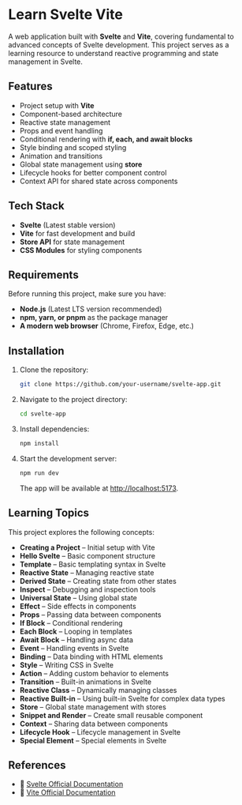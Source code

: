# Learn Svelte Vite

A web application built with **Svelte** and **Vite**, covering fundamental to advanced concepts of Svelte development. This project serves as a learning resource to understand reactive programming and state management in Svelte.

## Features
- Project setup with **Vite**
- Component-based architecture
- Reactive state management
- Props and event handling
- Conditional rendering with **if, each, and await blocks**
- Style binding and scoped styling
- Animation and transitions
- Global state management using **store**
- Lifecycle hooks for better component control
- Context API for shared state across components

## Tech Stack
- **Svelte** (Latest stable version)
- **Vite** for fast development and build
- **Store API** for state management
- **CSS Modules** for styling components

## Requirements
Before running this project, make sure you have:
- **Node.js** (Latest LTS version recommended)
- **npm, yarn, or pnpm** as the package manager
- **A modern web browser** (Chrome, Firefox, Edge, etc.)

## Installation
1. Clone the repository:
   ```sh
   git clone https://github.com/your-username/svelte-app.git
   ```
2. Navigate to the project directory:
   ```sh
   cd svelte-app
   ```
3. Install dependencies:
   ```sh
   npm install
   ```
4. Start the development server:
   ```sh
   npm run dev
   ```

   The app will be available at [http://localhost:5173](http://localhost:5173).

## Learning Topics
This project explores the following concepts:

- **Creating a Project** – Initial setup with Vite
- **Hello Svelte** – Basic component structure
- **Template** – Basic templating syntax in Svelte
- **Reactive State** – Managing reactive state
- **Derived State** – Creating state from other states
- **Inspect** – Debugging and inspection tools
- **Universal State** – Using global state
- **Effect** – Side effects in components
- **Props** – Passing data between components
- **If Block** – Conditional rendering
- **Each Block** – Looping in templates
- **Await Block** – Handling async data
- **Event** – Handling events in Svelte
- **Binding** – Data binding with HTML elements
- **Style** – Writing CSS in Svelte
- **Action** – Adding custom behavior to elements
- **Transition** – Built-in animations in Svelte
- **Reactive Class** – Dynamically managing classes
- **Reactive Built-in** – Using built-in Svelte for complex data types
- **Store** – Global state management with stores
- **Snippet and Render** – Create small reusable component
- **Context** – Sharing data between components
- **Lifecycle Hook** – Lifecycle management in Svelte
- **Special Element** – Special elements in Svelte

## References
- 📖 [Svelte Official Documentation](https://svelte.dev/docs)
- 📖 [Vite Official Documentation](https://vitejs.dev/)
